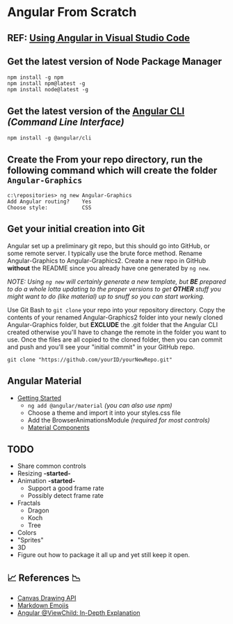 # Angular From Scratch

## REF: [Using Angular in Visual Studio Code](https://code.visualstudio.com/docs/nodejs/angular-tutorial)

## Get the latest version of Node Package Manager

    npm install -g npm
    npm install npm@latest -g
    npm install node@latest -g

## Get the latest version of the [**Angular CLI**](https://cli.angular.io/) *(Command Line Interface)*

    npm install -g @angular/cli

## Create the From your repo directory, run the following command which will create the folder `Angular-Graphics`

    c:\repositories> ng new Angular-Graphics
    Add Angular routing?    Yes
    Choose style:           CSS

## Get your initial creation into Git

Angular set up a preliminary git repo, but this should go into GitHub, or some remote server.  I typically use the brute force method. Rename Angular-Graphics to Angular-Graphics2.  Create a new repo in GitHub **without** the README since you already have one generated by `ng new`.

*NOTE: Using `ng new` will certainly generate a new template, but **BE** prepared to do a whole lotta updating to the proper versions to get **OTHER** stuff you might want to do (like material) up to snuff so you can start working.*

Use Git Bash to `git clone` your repo into your repository directory. Copy the contents of your renamed Angular-Graphics2 folder into your newly cloned Angular-Graphics folder, but **EXCLUDE** the .git folder that the Angular CLI created otherwise you'll have to change the remote in the folder you want to use.  Once the files are all copied to the cloned folder, then you can commit and push and you'll see your "initial commit" in your GitHub repo.

    git clone "https://github.com/yourID/yourNewRepo.git"

## Angular Material

* [Getting Started](https://material.angular.io/guide/getting-started)
  * `ng add @angular/material` *(you can also use npm)*
  * Choose a theme and import it into your styles.css file
  * Add the BrowserAnimationsModule *(required for most controls)*
  * [Material Components](https://material.angular.io/components)

## TODO

* Share common controls
* Resizing **-started-**
* Animation **-started-**
  * Support a good frame rate
  * Possibly detect frame rate
* Fractals
  * Dragon
  * Koch
  * Tree
* Colors
* "Sprites"
* 3D
* Figure out how to package it all up and yet still keep it open.

## :chart_with_upwards_trend: References :chart_with_downwards_trend:

* [Canvas Drawing API](https://developer.mozilla.org/en-US/docs/Web/API/Canvas_API)
* [Markdown Emojis](https://www.webfx.com/tools/emoji-cheat-sheet)
* [Angular @ViewChild: In-Depth Explanation](https://blog.angular-university.io/angular-viewchild/)
